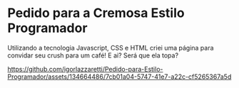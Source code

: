 # Pedido para a Cremosa Estilo Programador
 Utilizando a tecnologia Javascript, CSS e HTML criei uma página para convidar seu crush para um café! 
 E ai? Será que ela topa?

 

https://github.com/igorlazzaretti/Pedido-para-Estilo-Programador/assets/134664486/7cb01a04-5747-41e7-a22c-cf5265367a5d


